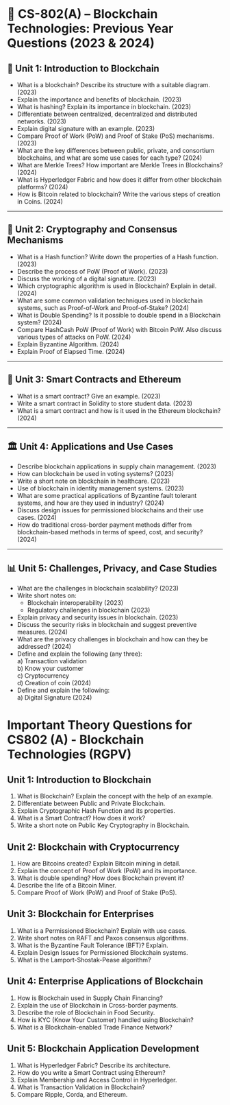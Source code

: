 # 📘 CS-802(A) – Blockchain Technologies: Previous Year Questions (2023 & 2024)

## 🧩 Unit 1: Introduction to Blockchain

- What is a blockchain? Describe its structure with a suitable diagram. (2023)
- Explain the importance and benefits of blockchain. (2023)
- What is hashing? Explain its importance in blockchain. (2023)
- Differentiate between centralized, decentralized and distributed networks. (2023)
- Explain digital signature with an example. (2023)
- Compare Proof of Work (PoW) and Proof of Stake (PoS) mechanisms. (2023)
- What are the key differences between public, private, and consortium blockchains, and what are some use cases for each type? (2024)
- What are Merkle Trees? How important are Merkle Trees in Blockchains? (2024)
- What is Hyperledger Fabric and how does it differ from other blockchain platforms? (2024)
- How is Bitcoin related to blockchain? Write the various steps of creation in Coins. (2024)

---

## 🔐 Unit 2: Cryptography and Consensus Mechanisms

- What is a Hash function? Write down the properties of a Hash function. (2023)
- Describe the process of PoW (Proof of Work). (2023)
- Discuss the working of a digital signature. (2023)
- Which cryptographic algorithm is used in Blockchain? Explain in detail. (2024)
- What are some common validation techniques used in blockchain systems, such as Proof-of-Work and Proof-of-Stake? (2024)
- What is Double Spending? Is it possible to double spend in a Blockchain system? (2024)
- Compare HashCash PoW (Proof of Work) with Bitcoin PoW. Also discuss various types of attacks on PoW. (2024)
- Explain Byzantine Algorithm. (2024)
- Explain Proof of Elapsed Time. (2024)

---

## 🧠 Unit 3: Smart Contracts and Ethereum

- What is a smart contract? Give an example. (2023)
- Write a smart contract in Solidity to store student data. (2023)
- What is a smart contract and how is it used in the Ethereum blockchain? (2024)

---

## 🏛️ Unit 4: Applications and Use Cases

- Describe blockchain applications in supply chain management. (2023)
- How can blockchain be used in voting systems? (2023)
- Write a short note on blockchain in healthcare. (2023)
- Use of blockchain in identity management systems. (2023)
- What are some practical applications of Byzantine fault tolerant systems, and how are they used in industry? (2024)
- Discuss design issues for permissioned blockchains and their use cases. (2024)
- How do traditional cross-border payment methods differ from blockchain-based methods in terms of speed, cost, and security? (2024)

---

## 📊 Unit 5: Challenges, Privacy, and Case Studies

- What are the challenges in blockchain scalability? (2023)
- Write short notes on:
  - Blockchain interoperability (2023)
  - Regulatory challenges in blockchain (2023)
- Explain privacy and security issues in blockchain. (2023)
- Discuss the security risks in blockchain and suggest preventive measures. (2024)
- What are the privacy challenges in blockchain and how can they be addressed? (2024)
- Define and explain the following (any three):  
  a) Transaction validation  
  b) Know your customer  
  c) Cryptocurrency  
  d) Creation of coin (2024)
- Define and explain the following:  
  a) Digital Signature (2024)

# Important Theory Questions for CS802 (A) - Blockchain Technologies (RGPV)

## Unit 1: Introduction to Blockchain

1. What is Blockchain? Explain the concept with the help of an example.
2. Differentiate between Public and Private Blockchain.
3. Explain Cryptographic Hash Function and its properties.
4. What is a Smart Contract? How does it work?
5. Write a short note on Public Key Cryptography in Blockchain.

## Unit 2: Blockchain with Cryptocurrency

1. How are Bitcoins created? Explain Bitcoin mining in detail.
2. Explain the concept of Proof of Work (PoW) and its importance.
3. What is double spending? How does Blockchain prevent it?
4. Describe the life of a Bitcoin Miner.
5. Compare Proof of Work (PoW) and Proof of Stake (PoS).

## Unit 3: Blockchain for Enterprises

1. What is a Permissioned Blockchain? Explain with use cases.
2. Write short notes on RAFT and Paxos consensus algorithms.
3. What is the Byzantine Fault Tolerance (BFT)? Explain.
4. Explain Design Issues for Permissioned Blockchain systems.
5. What is the Lamport-Shostak-Pease algorithm?

## Unit 4: Enterprise Applications of Blockchain

1. How is Blockchain used in Supply Chain Financing?
2. Explain the use of Blockchain in Cross-border payments.
3. Describe the role of Blockchain in Food Security.
4. How is KYC (Know Your Customer) handled using Blockchain?
5. What is a Blockchain-enabled Trade Finance Network?

## Unit 5: Blockchain Application Development

1. What is Hyperledger Fabric? Describe its architecture.
2. How do you write a Smart Contract using Ethereum?
3. Explain Membership and Access Control in Hyperledger.
4. What is Transaction Validation in Blockchain?
5. Compare Ripple, Corda, and Ethereum.
